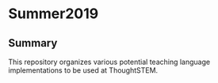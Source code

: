 # Summer2019

## Summary
This repository organizes various potential teaching language implementations to be used at ThoughtSTEM.
